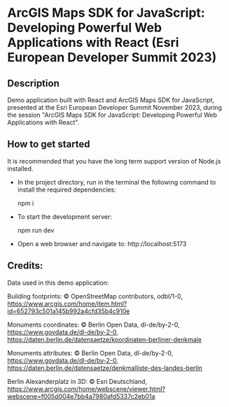 # ArcGIS Maps SDK for JavaScript: Developing Powerful Web Applications with React (Esri European Developer Summit 2023)

## Description

Demo application built with React and ArcGIS Maps SDK for JavaScript, presented at the Esri European Developer Summit November 2023, during the session "ArcGIS Maps SDK for JavaScript: Developing Powerful Web Applications with React".

## How to get started

It is recommended that you have the long term support version of Node.js installed.

- In the project directory, run in the terminal the following command to install the required dependencies:

  npm i

- To start the development server:

  npm run dev

- Open a web browser and navigate to: http://localhost:5173

## Credits:

Data used in this demo application:

Building footprints: © OpenStreetMap contributors, odbl/1-0, https://www.arcgis.com/home/item.html?id=652793c501a145b992a4cfd35b4c910e

Monuments coordinates: © Berlin Open Data, dl-de/by-2-0, https://www.govdata.de/dl-de/by-2-0, https://daten.berlin.de/datensaetze/koordinaten-berliner-denkmale

Monuments attributes: © Berlin Open Data, dl-de/by-2-0, https://www.govdata.de/dl-de/by-2-0, https://daten.berlin.de/datensaetze/denkmalliste-des-landes-berlin

Berlin Alexanderplatz in 3D: © Esri Deutschland, https://www.arcgis.com/home/webscene/viewer.html?webscene=f005d004e7bb4a7980afd5337c2eb01a
